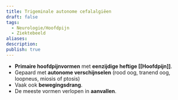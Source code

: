 ```yaml
---
title: Trigeminale autonome cefalalgiëen
draft: false
tags:
  - Neurologie/Hoofdpijn
  - Ziektebeeld
aliases: 
description: 
publish: true
---
```


- **Primaire hoofdpijnvormen** met **eenzijdige heftige [[Hoofdpijn]]**.
- Gepaard met **autonome verschijnselen** (rood oog, tranend oog, loopneus, miosis of ptosis)
- Vaak ook **bewegingsdrang**.
- De meeste vormen verlopen in **aanvallen**.

